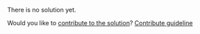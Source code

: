 
There is no solution yet.

Would you like to [contribute to the solution](https://github.com/BFEdev/BFE.dev-solutions/blob/main/quiz/inherit-getter-setter_en.md)? [Contribute guideline](https://github.com/BFEdev/BFE.dev-solutions#how-to-contribute)

